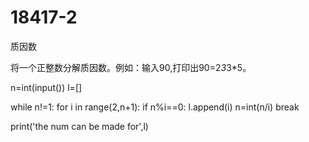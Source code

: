 # 18417-2
质因数



将一个正整数分解质因数。例如：输入90,打印出90=2*3*3*5。



n=int(input())
l=[]

while n!=1:
    for i in range(2,n+1):
        if n%i==0:
            l.append(i)
            n=int(n/i)
            break

print('the num can be made for',l)

